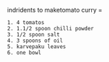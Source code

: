 indridents to maketomato curry =


    1. 4 tomatos
    2. 1.1/2 spoon chilli powder 
    3. 1/2 spoon salt
    4. 3 spoons of oil 
    5. karvepaku leaves
    6. one bowl